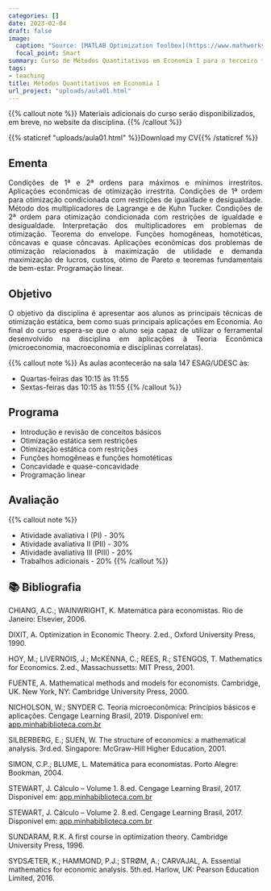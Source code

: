 ```yaml
---
categories: []
date: 2023-02-04
draft: false
image:
  caption: "Source: [MATLAB Optimization Toolbox](https://www.mathworks.com/help/optim/ug/optimization-toolbox-tutorial.html)"
  focal_point: Smart
summary: Curso de Métodos Quantitativos em Economia I para o terceiro termo da graduação UDESC.
tags:
- teaching
title: Métodos Quantitativos em Economia I
url_project: "uploads/aula01.html"
---
```


{{% callout note %}}
Materiais adicionais do curso serão disponibilizados, em breve, no website da disciplina.
{{% /callout %}}

{{% staticref "uploads/aula01.html" %}}Download my CV{{% /staticref %}}
## Ementa

<p align="justify">Condições de 1ª e 2ª ordens para máximos e mínimos irrestritos. Aplicações econômicas de otimização irrestrita. Condições de 1ª ordem para otimização condicionada com restrições de igualdade e desigualdade. Método dos multiplicadores de Lagrange e de Kuhn Tucker. Condições de 2ª ordem para otimização condicionada com restrições de igualdade e desigualdade. Interpretação dos multiplicadores em problemas de otimização. Teorema do envelope. Funções homogêneas, homotéticas, côncavas e quase côncavas. Aplicações econômicas dos problemas de otimização relacionados à maximização de utilidade e demanda maximização de lucros, custos, ótimo de Pareto e teoremas fundamentais de bem-estar. Programação linear.</p>

## Objetivo

<p align="justify">O objetivo da disciplina é apresentar aos alunos as principais técnicas de otimização estática, bem como suas principais aplicações em Economia. Ao final do curso espera-se que o aluno seja capaz de utilizar o ferramental desenvolvido na disciplina em aplicações à Teoria Econômica (microeconomia, macroeconomia e disciplinas correlatas).</p>

{{% callout note %}}
As aulas acontecerão na sala 147 ESAG/UDESC às:
- Quartas-feiras das 10:15 às 11:55
- Sextas-feiras das 10:15 às 11:55
{{% /callout %}}

## Programa

- Introdução e revisão de conceitos básicos
- Otimização estática sem restrições
- Otimização estática com restrições
- Funções homogêneas e funções homotéticas
- Concavidade e quase-concavidade
- Programação linear

## Avaliação

{{% callout note %}}
- Atividade avaliativa I (PI) - 30%
- Atividade avaliativa II (PII) - 30%
- Atividade avaliativa III (PIII) - 20%
- Trabalhos adicionais - 20%
{{% /callout %}}

## 📚 Bibliografia

CHIANG, A.C.; WAINWRIGHT, K. Matemática para economistas. Rio de Janeiro: Elsevier, 2006.

DIXIT, A. Optimization in Economic Theory. 2.ed., Oxford University Press, 1990.

HOY, M.; LIVERNOIS, J.; McKENNA, C.; REES, R.; STENGOS, T. Mathematics for Economics. 2.ed., Massachussetts: MIT Press, 2001.

FUENTE, A. Mathematical methods and models for economists. Cambridge, UK. New York, NY: Cambridge University Press, 2000.

NICHOLSON, W.; SNYDER C. Teoria microeconômica: Princípios básicos e aplicações. Cengage Learning Brasil, 2019. Disponível em: [app.minhabiblioteca.com.br](https://app.minhabiblioteca.com.br/#/books/9788522127030/)

SILBERBERG, E.; SUEN, W. The structure of economics: a mathematical analysis. 3rd.ed. Singapore: McGraw-Hill Higher Education, 2001.

SIMON, C.P.; BLUME, L. Matemática para economistas. Porto Alegre: Bookman, 2004.

STEWART, J. Cálculo – Volume 1. 8.ed. Cengage Learning Brasil, 2017. Disponível em: [app.minhabiblioteca.com.br](https://app.minhabiblioteca.com.br/#/books/9788522126859/)

STEWART, J. Cálculo – Volume 2. 8.ed. Cengage Learning Brasil, 2017. Disponível em: [app.minhabiblioteca.com.br](https://app.minhabiblioteca.com.br/#/books/9788522126866/)

SUNDARAM, R.K. A first course in optimization theory. Cambridge University Press, 1996.

SYDSÆTER, K.; HAMMOND, P.J.; STRØM, A.; CARVAJAL, A. Essential mathematics for economic analysis. 5th.ed. Harlow, UK: Pearson Education Limited, 2016.